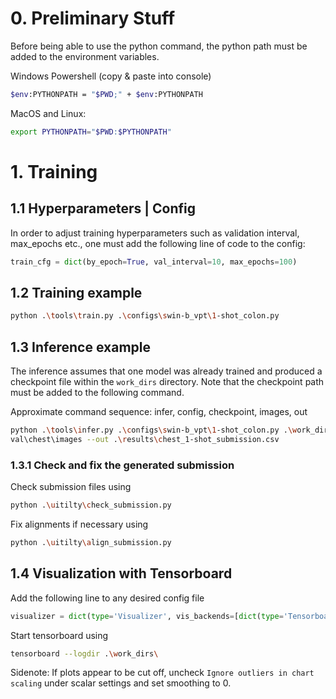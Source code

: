# 0. Preliminary Stuff
Before being able to use the python command, the python path must be added to the environment variables.

Windows Powershell (copy & paste into console)
```bash
$env:PYTHONPATH = "$PWD;" + $env:PYTHONPATH
```

MacOS and Linux:
```bash
export PYTHONPATH="$PWD:$PYTHONPATH"
```

# 1. Training
## 1.1 Hyperparameters | Config
In order to adjust training hyperparameters such as validation interval, max_epochs etc., one must add the following 
line of code to the config:
````python
train_cfg = dict(by_epoch=True, val_interval=10, max_epochs=100)
````

## 1.2 Training example
```bash
python .\tools\train.py .\configs\swin-b_vpt\1-shot_colon.py
```

## 1.3 Inference example
The inference assumes that one model was already trained and produced a checkpoint file within the `work_dirs` directory. Note that the checkpoint path must be added to the following command.

Approximate command sequence: infer, config, checkpoint, images, out
```bash
python .\tools\infer.py .\configs\swin-b_vpt\1-shot_colon.py .\work_dirs\colon\1-shot\{CHECKPOINT_PATH} .\data\MedFMC_
val\chest\images --out .\results\chest_1-shot_submission.csv
```

### 1.3.1 Check and fix the generated submission
Check submission files using
```bash
python .\uitilty\check_submission.py
```
Fix alignments if necessary using
```bash
python .\uitilty\align_submission.py
```

## 1.4 Visualization with Tensorboard
Add the following line to any desired config file
````python
visualizer = dict(type='Visualizer', vis_backends=[dict(type='TensorboardVisBackend')])
````

Start tensorboard using
```bash
tensorboard --logdir .\work_dirs\
```
Sidenote: If plots appear to be cut off, uncheck `Ignore outliers in chart scaling` under scalar settings and set smoothing to 0.
